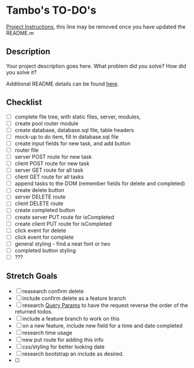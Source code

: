 # Tambo's TO-DO's

[Project Instructions](./INSTRUCTIONS.md), this line may be removed once you have updated the README.m

## Description

Your project description goes here. What problem did you solve? How did you solve it?

Additional README details can be found [here](https://github.com/PrimeAcademy/readme-template/blob/master/README.md).

## Checklist

- [ ] complete file tree, with static files, server, modules, 
- [ ] create pool router module
- [ ] create database, database.sql file, table headers
- [ ] mock-up to do item, fill in database.sql file
- [ ] create input fields for new task, and add button
- [ ] router file
- [ ] server POST route for new task
- [ ] client POST route for new task
- [ ] server GET route for all task
- [ ] client GET route for all tasks
- [ ] append tasks to the DOM (remember fields for delete and completed)
- [ ] create delete button
- [ ] server DELETE route
- [ ] client DELETE route
- [ ] create completed button
- [ ] create server PUT route for isCompleted
- [ ] create client PUT route for isCompleted
- [ ] click event for delete
- [ ] click event for complete
- [ ] general styling - find a neat font or two
- [ ] completed button styling
- [ ] ??? 

## Stretch Goals

- [ ] reasearch confirm delete
- [ ] include confirm delete as a feature branch
- [ ] research [Query Params](https://expressjs.com/en/api.html#req.query) to have the request reverse the order of the returned todos.
- [ ] include a feature branch to work on this
- [ ] on a new feature, include new field for a time and date completed
- [ ] research time usage
- [ ] new put route for adding this info
- [ ] css/styling for better looking date
- [ ] research bootstrap an include as desired.
- [ ] 

